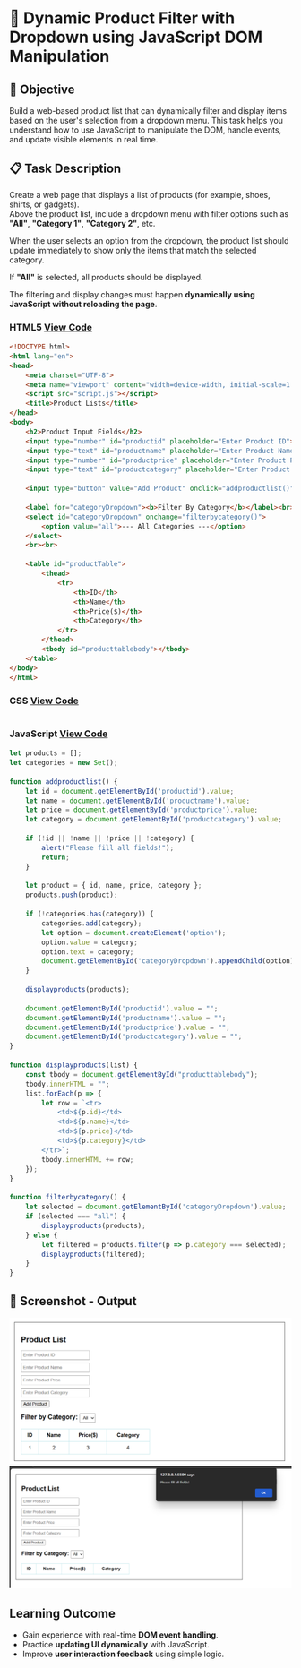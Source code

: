 
# 📝 Dynamic Product Filter with Dropdown using JavaScript DOM Manipulation

## 🎯 Objective

Build a web-based product list that can dynamically filter and display items based on the user's selection from a dropdown menu. This task helps you understand how to use JavaScript to manipulate the DOM, handle events, and update visible elements in real time.

## 📋 Task Description

Create a web page that displays a list of products (for example, shoes, shirts, or gadgets).  
Above the product list, include a dropdown menu with filter options such as **"All"**, **"Category 1"**, **"Category 2"**, etc.  

When the user selects an option from the dropdown, the product list should update immediately to show only the items that match the selected category.  

If **"All"** is selected, all products should be displayed.  

The filtering and display changes must happen **dynamically using JavaScript without reloading the page**.

### HTML5 [View Code](main.html)
```html
<!DOCTYPE html>
<html lang="en">
<head>
    <meta charset="UTF-8">
    <meta name="viewport" content="width=device-width, initial-scale=1.0">
    <script src="script.js"></script>
    <title>Product Lists</title>
</head>
<body>
    <h2>Product Input Fields</h2>
    <input type="number" id="productid" placeholder="Enter Product ID"><br>
    <input type="text" id="productname" placeholder="Enter Product Name"><br>
    <input type="number" id="productprice" placeholder="Enter Product Price"><br>
    <input type="text" id="productcategory" placeholder="Enter Product Category"><br>

    <input type="button" value="Add Product" onclick="addproductlist()"><br><br>

    <label for="categoryDropdown"><b>Filter By Category</b></label><br>
    <select id="categoryDropdown" onchange="filterbycategory()">
        <option value="all">--- All Categories ---</option>
    </select>
    <br><br>

    <table id="productTable">
        <thead>
            <tr>
                <th>ID</th>
                <th>Name</th>
                <th>Price($)</th>
                <th>Category</th>
            </tr>
        </thead>
        <tbody id="producttablebody"></tbody>
    </table>
</body>
</html>
```
### CSS [View Code](style.css)
```

```

### JavaScript [View Code](script.js)
```javascript
let products = [];
let categories = new Set();

function addproductlist() {
    let id = document.getElementById('productid').value;
    let name = document.getElementById('productname').value;
    let price = document.getElementById('productprice').value;
    let category = document.getElementById('productcategory').value;

    if (!id || !name || !price || !category) {
        alert("Please fill all fields!");
        return;
    }

    let product = { id, name, price, category };
    products.push(product);

    if (!categories.has(category)) {
        categories.add(category);
        let option = document.createElement('option');
        option.value = category;
        option.text = category;
        document.getElementById('categoryDropdown').appendChild(option);
    }

    displayproducts(products);

    document.getElementById('productid').value = "";
    document.getElementById('productname').value = "";
    document.getElementById('productprice').value = "";
    document.getElementById('productcategory').value = "";
}

function displayproducts(list) {
    const tbody = document.getElementById("producttablebody");
    tbody.innerHTML = "";
    list.forEach(p => {
        let row = `<tr>
            <td>${p.id}</td>
            <td>${p.name}</td>
            <td>${p.price}</td>
            <td>${p.category}</td>
        </tr>`;
        tbody.innerHTML += row;
    });
}

function filterbycategory() {
    let selected = document.getElementById('categoryDropdown').value;
    if (selected === "all") {
        displayproducts(products);
    } else {
        let filtered = products.filter(p => p.category === selected);
        displayproducts(filtered);
    }
}

```
## 📸 Screenshot - Output
![Alt Text](result1.png)
![Alt Text](result2.png)

## Learning Outcome
- Gain experience with real-time **DOM event handling**.
- Practice **updating UI dynamically** with JavaScript.
- Improve **user interaction feedback** using simple logic.
